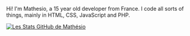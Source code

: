 Hi! I'm Mathesio, a 15 year old developer from France. I code all sorts of things, mainly in HTML, CSS, JavaScript and PHP.

[![Les Stats GitHub de Mathésio](https://github-readme-stats.vercel.app/api?username=Mathesio)](https://github.com/Mathesio/github-readme-stats)
